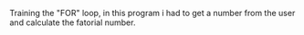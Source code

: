 Training the "FOR" loop, in this program i had to get a number from the user and calculate 
the fatorial number.
